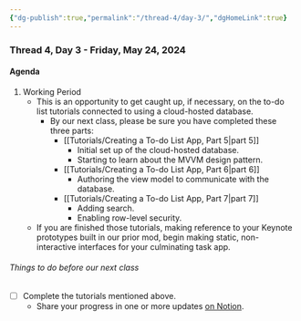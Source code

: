 ```yaml
---
{"dg-publish":true,"permalink":"/thread-4/day-3/","dgHomeLink":true}
---
```


### Thread 4, Day 3 - Friday, May 24, 2024
#### Agenda

1. Working Period
	- This is an opportunity to get caught up, if necessary, on the to-do list tutorials connected to using a cloud-hosted database.
		- By our next class, please be sure you have completed these three parts:
			- [[Tutorials/Creating a To-do List App, Part 5\|part 5]]
				- Initial set up of the cloud-hosted database.
				- Starting to learn about the MVVM design pattern.
			- [[Tutorials/Creating a To-do List App, Part 6\|part 6]]
				- Authoring the view model to communicate with the database.
			- [[Tutorials/Creating a To-do List App, Part 7\|part 7]]
				- Adding search.
				- Enabling row-level security.
	- If you are finished those tutorials, making reference to your Keynote prototypes built in our prior mod, begin making static, non-interactive interfaces for your culminating task app.

###### Things to do before our next class
- [ ] Complete the tutorials mentioned above.
	- Share your progress in one or more updates [on Notion](https://notion.so).